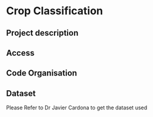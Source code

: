 # Crop Classification

## Project description


## Access


## Code Organisation


## Dataset
Please Refer to Dr Javier Cardona to get the dataset used
